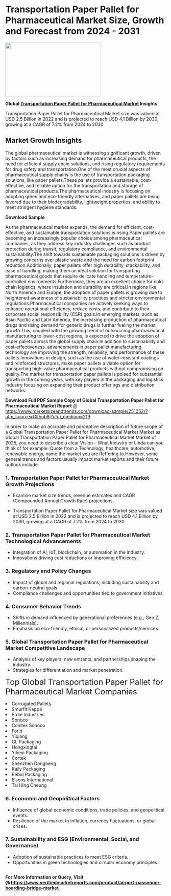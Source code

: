 <H1>Transportation Paper Pallet for Pharmaceutical Market Size, Growth and Forecast from 2024 - 2031</H1><img class="aligncenter size-medium wp-image-584254" src="https://thirdeyenews.in/wp-content/uploads/2024/09/Global-Market-Research-300x168.jpeg" alt="" width="300" height="168" /><p><strong>Global&nbsp;<a href="https://www.marketsizeandtrends.com/download-sample/251052/?utm_source=Github8j?utm_medium=219">Transportation Paper Pallet for Pharmaceutical Market</a> Insights</strong></p><p>Transportation Paper Pallet for Pharmaceutical Market size was valued at USD 2.5 Billion in 2022 and is projected to reach USD 4.1 Billion by 2030, growing at a CAGR of 7.2% from 2024 to 2030.</p><p><h2>Market Growth Insights</h2> <p>The global pharmaceutical market is witnessing significant growth, driven by factors such as increasing demand for pharmaceutical products, the need for efficient supply chain solutions, and rising regulatory requirements for drug safety and transportation.One of the most crucial aspects of pharmaceutical supply chains is the use of transportation packaging solutions, like paper pallets.These pallets provide a sustainable, cost-effective, and reliable option for the transportation and storage of pharmaceutical products.The pharmaceutical industry is focusing on adopting green and eco-friendly alternatives, and paper pallets are being favored due to their biodegradability, lightweight properties, and ability to meet stringent hygiene standards.</p> <p><strong>Download Sample</strong></p> <p>As the pharmaceutical market expands, the demand for efficient, cost-effective, and sustainable transportation solutions is rising.Paper pallets are becoming an increasingly popular choice among pharmaceutical companies, as they address key industry challenges such as product protection during transit, regulatory compliance, and environmental sustainability.The shift towards sustainable packaging solutions is driven by growing concerns over plastic waste and the need for carbon footprint reduction.Additionally, paper pallets offer high durability, stackability, and ease of handling, making them an ideal solution for transporting pharmaceutical goods that require delicate handling and temperature-controlled environments.Furthermore, they are an excellent choice for cold-chain logistics, where insulation and durability are critical.In regions like North America and Europe, the adoption of paper pallets is growing due to heightened awareness of sustainability practices and stricter environmental regulations.Pharmaceutical companies are actively seeking ways to enhance operational efficiency, reduce costs, and contribute to their corporate social responsibility (CSR) goals.In emerging markets, such as Asia-Pacific and Latin America, the increasing production of pharmaceutical drugs and rising demand for generic drugs is further fueling the market growth.This, coupled with the growing trend of outsourcing pharmaceutical manufacturing to lower-cost regions, is expected to drive the adoption of paper pallets across the global supply chain.In addition to sustainability and cost-effectiveness, advancements in paper pallet manufacturing technology are improving the strength, reliability, and performance of these pallets.Innovations in design, such as the use of water-resistant coatings and reinforced structures, make paper pallets a viable option for transporting high-value pharmaceutical products without compromising on quality.The market for transportation paper pallets is poised for substantial growth in the coming years, with key players in the packaging and logistics industry focusing on expanding their product offerings and distribution networks.<p><span class=""><strong>Download Full PDF Sample Copy of Global Transportation Paper Pallet for Pharmaceutical Market Report</strong> @ <a href="https://www.marketsizeandtrends.com/download-sample/251052/?utm_source=Github8j?utm_medium=219" target="_blank">https://www.marketsizeandtrends.com/download-sample/251052/?utm_source=Github8j?utm_medium=219</a></span></p><p>In order to make an accurate and perceptive description of future scope of a Global&nbsp;Transportation Paper Pallet for Pharmaceutical Market Market as Global&nbsp;Transportation Paper Pallet for Pharmaceutical Market Market of 2025, you need to describe a clear Vision &ndash; What Industry or Linda can you think of for example: Quote from a Technology, healthcare, automotive, renewable energy, name the market you are Reffering to.However, some general trends and factors usually impact market reports and their future outlook include:</p><h3>1.&nbsp;<strong>Transportation Paper Pallet for Pharmaceutical Market Growth Projections</strong></h3><ul><li>Examine market size trends, revenue estimates and CAGR (Compounded Annual Growth Rate) projections.</li><li><p>Transportation Paper Pallet for Pharmaceutical Market size was valued at USD 2.5 Billion in 2022 and is projected to reach USD 4.1 Billion by 2030, growing at a CAGR of 7.2% from 2024 to 2030.</p></li></ul><h3>2.&nbsp;<strong>Transportation Paper Pallet for Pharmaceutical Market Technological Advancements</strong></h3><ul><li>Integration of AI, IoT, blockchain, or automation in the industry.</li><li>Innovations driving cost reductions or improving efficiency.</li></ul><h3>3.&nbsp;<strong>Regulatory and Policy Changes</strong></h3><ul><li>Impact of global and regional regulations, including sustainability and carbon-neutral goals.</li><li>Compliance challenges and opportunities tied to government initiatives.</li></ul><h3>4.&nbsp;<strong>Consumer Behavior Trends</strong></h3><ul><li>Shifts in demand influenced by generational preferences (e.g., Gen Z, Millennials).</li><li>Emphasis on eco-friendly, ethical, or personalized products/services.</li></ul><h3>5.&nbsp;<strong>Global Transportation Paper Pallet for Pharmaceutical Market Competitive Landscape</strong></h3><ul><li>Analysis of key players, new entrants, and partnerships shaping the industry.</li><li>Strategies for differentiation and market penetration.</li></ul><p data-pm-slice="1 1 []"><span style="color: inherit; font-family: inherit; font-size: 25px;">Top Global Transportation Paper Pallet for Pharmaceutical Market Companies</span></p><div class="" data-test-id=""><p><li>Corrugated Pallets</li><li> Smurfit Kappa</li><li> Erdie Industries</li><li> Sonoco</li><li> Conitex Sonoco</li><li> Forlit</li><li> Yiqiang</li><li> GL Packaging</li><li> Hongxingtai</li><li> Yiheyi Packaging</li><li> Cortek</li><li> Shenzhen Dongheng</li><li> Kaily Packaging</li><li> Rebul Packaging</li><li> Elsons International</li><li> Tai Hing Cheung</li></p></div><h3>6.&nbsp;<strong>Economic and Geopolitical Factors</strong></h3><ul><li>Influence of global economic conditions, trade policies, and geopolitical events.</li><li>Resilience of the market to inflation, currency fluctuations, or global crises.</li></ul><h3>7.&nbsp;<strong>Sustainability and ESG (Environmental, Social, and Governance)</strong></h3><ul><li>Adoption of sustainable practices to meet ESG criteria.</li><li>Opportunities in green technologies and circular economy principles.</li></ul><h2><strong style="font-size: 14px;">For More Information or Query, Visit @&nbsp;</strong><a style="background-color: #ffffff; font-size: 14px;" href="https://www.marketsizeandtrends.com/report/transportation-paper-pallet-for-pharmaceutical-market/" target="_blank">https://www.verifiedmarketreports.com/product/airport-passenger-boarding-bridge-market</a></h2>